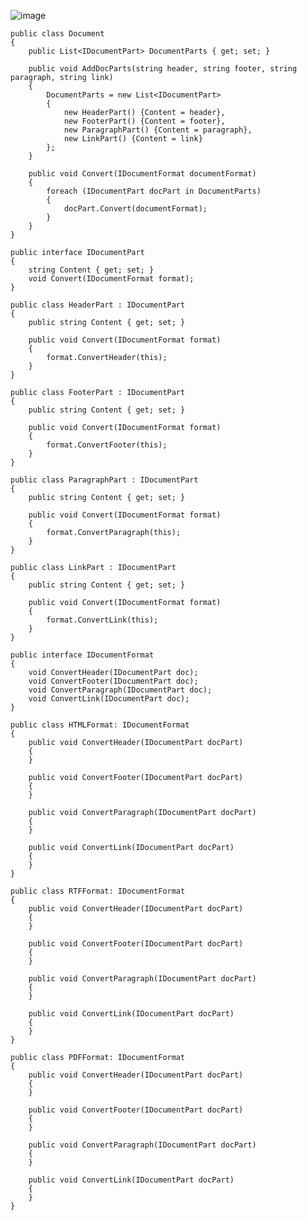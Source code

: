 ![image](https://user-images.githubusercontent.com/53172079/181473764-8096c210-6af2-49af-b0af-798146d69810.png)

    public class Document
    {
        public List<IDocumentPart> DocumentParts { get; set; }

        public void AddDocParts(string header, string footer, string paragraph, string link)
        {
            DocumentParts = new List<IDocumentPart>
            {
                new HeaderPart() {Content = header},
                new FooterPart() {Content = footer},
                new ParagraphPart() {Content = paragraph},
                new LinkPart() {Content = link}
            };
        }

        public void Convert(IDocumentFormat documentFormat)
        {
            foreach (IDocumentPart docPart in DocumentParts)
            {
                docPart.Convert(documentFormat);
            }
        }
    }
    
    public interface IDocumentPart
    {
        string Content { get; set; }
        void Convert(IDocumentFormat format);
    }
    
    public class HeaderPart : IDocumentPart
    {
        public string Content { get; set; }

        public void Convert(IDocumentFormat format)
        {
            format.ConvertHeader(this);
        }
    }
    
    public class FooterPart : IDocumentPart
    {
        public string Content { get; set; }

        public void Convert(IDocumentFormat format)
        {
            format.ConvertFooter(this);
        }
    }
    
    public class ParagraphPart : IDocumentPart
    {
        public string Content { get; set; }

        public void Convert(IDocumentFormat format)
        {
            format.ConvertParagraph(this);
        }
    }
    
    public class LinkPart : IDocumentPart
    {
        public string Content { get; set; }

        public void Convert(IDocumentFormat format)
        {
            format.ConvertLink(this);
        }
    }
    
    public interface IDocumentFormat
    {
        void ConvertHeader(IDocumentPart doc);
        void ConvertFooter(IDocumentPart doc);
        void ConvertParagraph(IDocumentPart doc);
        void ConvertLink(IDocumentPart doc);
    }
    
    public class HTMLFormat: IDocumentFormat
    {
        public void ConvertHeader(IDocumentPart docPart)
        {
        }

        public void ConvertFooter(IDocumentPart docPart)
        {
        }

        public void ConvertParagraph(IDocumentPart docPart)
        {
        }

        public void ConvertLink(IDocumentPart docPart)
        {
        }
    }
    
    public class RTFFormat: IDocumentFormat
    {
        public void ConvertHeader(IDocumentPart docPart)
        {
        }

        public void ConvertFooter(IDocumentPart docPart)
        {
        }

        public void ConvertParagraph(IDocumentPart docPart)
        {
        }

        public void ConvertLink(IDocumentPart docPart)
        {
        }
    }
    
    public class PDFFormat: IDocumentFormat
    {
        public void ConvertHeader(IDocumentPart docPart)
        {
        }

        public void ConvertFooter(IDocumentPart docPart)
        {
        }

        public void ConvertParagraph(IDocumentPart docPart)
        {
        }

        public void ConvertLink(IDocumentPart docPart)
        {
        }
    }
    
